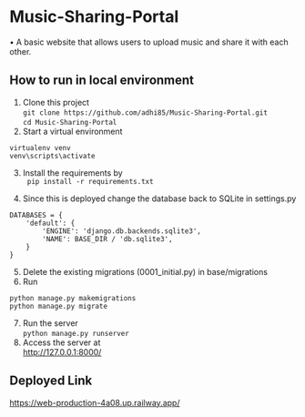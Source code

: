 # Music-Sharing-Portal

•	A basic website that allows users to upload music and share it with each other.

## How to run in local environment
1. Clone this project  
```git clone https://github.com/adhi85/Music-Sharing-Portal.git ```   
``` cd Music-Sharing-Portal ```
2. Start a virtual environment
```
virtualenv venv
venv\scripts\activate
```
3. Install the requirements by   
`` pip install -r requirements.txt``

4. Since this is deployed change the database back to SQLite in settings.py
```
DATABASES = {
    'default': {
        'ENGINE': 'django.db.backends.sqlite3',
        'NAME': BASE_DIR / 'db.sqlite3',
    }
} 
```
5. Delete the existing migrations (0001_initial.py) in base/migrations 
6. Run  
 ``` 
 python manage.py makemigrations  
 python manage.py migrate
 ```
7. Run the server  
`` python manage.py runserver ``
8. Access the server at  
 http://127.0.0.1:8000/
 
 ## Deployed Link   
 https://web-production-4a08.up.railway.app/
 
